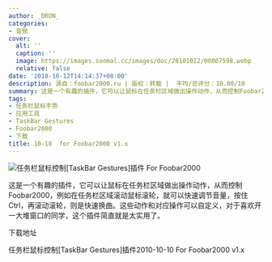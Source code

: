 ```yaml
---
author: _DRON_
categories:
- 音频
cover:
  alt: ''
  caption: ''
  image: https://images.soomal.cc/images/doc/20101012/00007598.webp
  relative: false
date: '2010-10-12T14:14:37+08:00'
description: 源自：foobar2000.ru | 版权：转载 |  平均/总评分：10.00/10
summary: 这是一个有趣的插件，它可以让鼠标在任务栏区域做出操作动作，从而控制Foobar2000，例如在任务栏区域滚动鼠标滚轮，就可以快速调节音量，按住Ctrl，再滚动滚轮，则是快速换曲。这些动作和对应操作可以自定义，对于喜欢开一大堆窗口的同学，这个插件简直就是太实用了。
tags:
- 任务栏鼠标手势
- 应用工具
- TaskBar Gestures
- Foobar2000
- 下载
title: 10-10  for Foobar2000 v1.x
---
```


![任务栏鼠标控制[TaskBar Gestures]插件 For Foobar2000](https://images.soomal.cc/images/doc/20101012/00007598.webp)



这是一个有趣的插件，它可以让鼠标在任务栏区域做出操作动作，从而控制Foobar2000，例如在任务栏区域滚动鼠标滚轮，就可以快速调节音量，按住Ctrl，再滚动滚轮，则是快速换曲。这些动作和对应操作可以自定义，对于喜欢开一大堆窗口的同学，这个插件简直就是太实用了。



下载地址



任务栏鼠标控制[TaskBar Gestures]插件2010-10-10 
For Foobar2000 v1.x